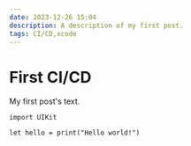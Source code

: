 ```yaml
---
date: 2023-12-26 15:04
description: A description of my first post.
tags: CI/CD,xcode
---
```

# First CI/CD 

My first post's text.

```
import UIKit 

let hello = print("Hello world!")
```


